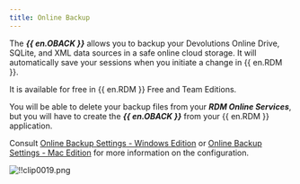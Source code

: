 ```yaml
---
title: Online Backup
---
```

The ***{{ en.OBACK }}*** allows you to backup your Devolutions Online Drive, SQLite, and XML data sources in a safe online cloud storage. It will automatically save your sessions when you initiate a change in {{ en.RDM }}. 

It is available for free in {{ en.RDM }} Free and Team Editions. 

You will be able to delete your backup files from your ***RDM Online Services***, but you will have to create the ***{{ en.OBACK }}*** from your {{ en.RDM }} application. 

Consult [Online Backup Settings - Windows Edition](/rdm/windows/commands/file/backup/backup-settings/) or [Online Backup Settings - Mac Edition](/rdm/mac/commands/file/backup/settings/) for more information on the configuration.  

![!!clip0019.png](https://webdevolutions.azureedge.net/docs/en/cloud/clip0019.png) 

